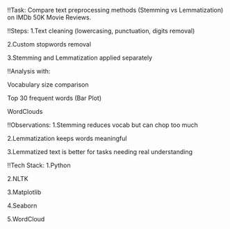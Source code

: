 !!Task: Compare text preprocessing methods (Stemming vs Lemmatization) on IMDb 50K Movie Reviews.

!!Steps:
1.Text cleaning (lowercasing, punctuation, digits removal)

2.Custom stopwords removal

3.Stemming and Lemmatization applied separately

!!Analysis with:

Vocabulary size comparison

Top 30 frequent words (Bar Plot)

WordClouds

!!Observations:
1.Stemming reduces vocab but can chop too much

2.Lemmatization keeps words meaningful

3.Lemmatized text is better for tasks needing real understanding

!!Tech Stack:
1.Python 

2.NLTK

3.Matplotlib

4.Seaborn

5.WordCloud

